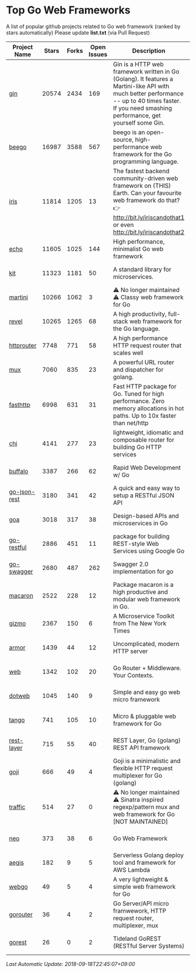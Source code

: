 # Top Go Web Frameworks
A list of popular github projects related to Go web framework (ranked by stars automatically)
Please update **list.txt** (via Pull Request)

| Project Name | Stars | Forks | Open Issues | Description | Last Commit |
| ------------ | ----- | ----- | ----------- | ----------- | ----------- |
| [gin](https://github.com/gin-gonic/gin) | 20574 | 2434 | 169 | Gin is a HTTP web framework written in Go (Golang). It features a Martini-like API with much better performance -- up to 40 times faster. If you need smashing performance, get yourself some Gin. | 2018-09-17 07:08:11 |
| [beego](https://github.com/astaxie/beego) | 16987 | 3588 | 567 | beego is an open-source, high-performance web framework for the Go programming language. | 2018-07-31 13:18:48 |
| [iris](https://github.com/kataras/iris) | 11814 | 1205 | 13 | The fastest backend community-driven web framework on (THIS) Earth. Can your favourite web framework do that? 👉 http://bit.ly/iriscandothat1 or even http://bit.ly/iriscandothat2 | 2018-09-16 13:52:52 |
| [echo](https://github.com/labstack/echo) | 11605 | 1025 | 144 | High performance, minimalist Go web framework | 2018-09-14 14:46:40 |
| [kit](https://github.com/go-kit/kit) | 11323 | 1181 | 50 | A standard library for microservices. | 2018-09-17 20:42:47 |
| [martini](https://github.com/go-martini/martini) | 10266 | 1062 | 3 | ⚠️ No longer maintained ⚠️  Classy web framework for Go | 2017-01-21 21:58:54 |
| [revel](https://github.com/revel/revel) | 10265 | 1265 | 68 | A high productivity, full-stack web framework for the Go language. | 2018-07-12 19:43:27 |
| [httprouter](https://github.com/julienschmidt/httprouter) | 7748 | 771 | 58 | A high performance HTTP request router that scales well | 2018-07-15 16:18:54 |
| [mux](https://github.com/gorilla/mux) | 7060 | 835 | 23 | A powerful URL router and dispatcher for golang. | 2018-09-03 15:43:05 |
| [fasthttp](https://github.com/valyala/fasthttp) | 6998 | 631 | 31 | Fast HTTP package for Go. Tuned for high performance. Zero memory allocations in hot paths. Up to 10x faster than net/http | 2018-09-17 06:42:35 |
| [chi](https://github.com/go-chi/chi) | 4141 | 277 | 23 | lightweight, idiomatic and composable router for building Go HTTP services | 2018-09-11 21:14:25 |
| [buffalo](https://github.com/gobuffalo/buffalo) | 3387 | 266 | 62 | Rapid Web Development w/ Go | 2018-08-14 21:26:13 |
| [go-json-rest](https://github.com/ant0ine/go-json-rest) | 3180 | 341 | 42 | A quick and easy way to setup a RESTful JSON API | 2017-09-13 04:12:08 |
| [goa](https://github.com/goadesign/goa) | 3018 | 317 | 38 | Design-based APIs and microservices in Go | 2018-08-31 20:13:36 |
| [go-restful](https://github.com/emicklei/go-restful) | 2886 | 451 | 11 | package for building REST-style Web Services using Google Go | 2018-07-26 09:12:47 |
| [go-swagger](https://github.com/go-swagger/go-swagger) | 2680 | 487 | 262 | Swagger 2.0 implementation for go | 2018-09-17 22:33:59 |
| [macaron](https://github.com/go-macaron/macaron) | 2522 | 228 | 12 | Package macaron is a high productive and modular web framework in Go. | 2018-09-10 19:27:50 |
| [gizmo](https://github.com/NYTimes/gizmo) | 2367 | 150 | 6 | A Microservice Toolkit from The New York Times | 2018-08-27 14:09:07 |
| [armor](https://github.com/labstack/armor) | 1439 | 44 | 12 | Uncomplicated, modern HTTP server | 2018-05-06 17:24:15 |
| [web](https://github.com/gocraft/web) | 1342 | 102 | 20 | Go Router + Middleware. Your Contexts. | 2017-09-25 13:59:45 |
| [dotweb](https://github.com/devfeel/dotweb) | 1045 | 140 | 9 | Simple and easy go web micro framework | 2018-09-07 03:51:25 |
| [tango](https://github.com/lunny/tango) | 741 | 105 | 10 | Micro & pluggable web framework for Go | 2018-09-15 08:48:09 |
| [rest-layer](https://github.com/rs/rest-layer) | 715 | 55 | 40 | REST Layer, Go (golang) REST API framework | 2018-09-18 09:19:56 |
| [goji](https://github.com/goji/goji) | 666 | 49 | 4 | Goji is a minimalistic and flexible HTTP request multiplexer for Go (golang) | 2016-11-14 01:26:57 |
| [traffic](https://github.com/pilu/traffic) | 514 | 27 | 0 | ⚠️ No longer maintained ⚠️  Sinatra inspired regexp/pattern mux and web framework for Go [NOT MAINTAINED] | 2015-11-26 21:31:07 |
| [neo](https://github.com/ivpusic/neo) | 373 | 38 | 6 | Go Web Framework | 2017-08-14 23:54:31 |
| [aegis](https://github.com/tmaiaroto/aegis) | 182 | 9 | 5 | Serverless Golang deploy tool and framework for AWS Lambda | 2018-07-08 06:00:55 |
| [webgo](https://github.com/bnkamalesh/webgo) | 49 | 5 | 4 | A very lightweight & simple web framework for Go | 2018-08-26 06:15:35 |
| [gorouter](https://github.com/vardius/gorouter) | 36 | 4 | 2 | Go Server/API micro framwework, HTTP request router, multiplexer, mux | 2018-06-26 00:19:48 |
| [gorest](https://github.com/tideland/gorest) | 26 | 0 | 2 | Tideland GoREST (RESTful Server Systems) | 2017-11-10 13:00:37 |

*Last Automatic Update: 2018-09-18T22:45:07+09:00*
